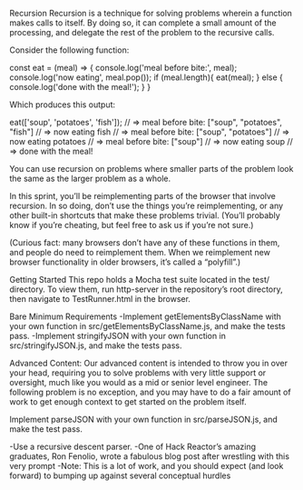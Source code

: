 Recursion
Recursion is a technique for solving problems wherein a function makes calls to itself. By doing so, it can complete a small amount of the processing, and delegate the rest of the problem to the recursive calls.

Consider the following function:

const eat = (meal) => {
  console.log('meal before bite:', meal);
  console.log('now eating', meal.pop());
  if (meal.length){
    eat(meal);
  } else {
    console.log('done with the meal!');
  }
}

Which produces this output:

eat(['soup', 'potatoes', 'fish']);
// => meal before bite: ["soup", "potatoes", "fish"]
// => now eating fish
// => meal before bite: ["soup", "potatoes"]
// => now eating potatoes
// => meal before bite: ["soup"]
// => now eating soup
// => done with the meal!

You can use recursion on problems where smaller parts of the problem look the same as the larger problem as a whole.

In this sprint, you’ll be reimplementing parts of the browser that involve recursion. In so doing, don’t use the things you’re reimplementing, or any other built-in shortcuts that make these problems trivial. (You’ll probably know if you’re cheating, but feel free to ask us if you’re not sure.)

(Curious fact: many browsers don’t have any of these functions in them, and people do need to reimplement them. When we reimplement new browser functionality in older browsers, it’s called a “polyfill”.)


Getting Started
This repo holds a Mocha test suite located in the test/ directory. To view them, run http-server in the repository’s root directory, then navigate to TestRunner.html in the browser.

Bare Minimum Requirements
 -Implement getElementsByClassName with your own function in src/getElementsByClassName.js, and make the tests pass.
 -Implement stringifyJSON with your own function in src/stringifyJSON.js, and make the tests pass.
  
  
Advanced Content:
  Our advanced content is intended to throw you in over your head, requiring you to solve problems with very little support or oversight, much like you would as a mid or senior level engineer. The following problem is no exception, and you may have to do a fair amount of work to get enough context to get started on the problem itself.

 Implement parseJSON with your own function in src/parseJSON.js, and make the test pass.
    
  -Use a recursive descent parser.
  -One of Hack Reactor’s amazing graduates, Ron Fenolio, wrote a fabulous blog post after wrestling with this very prompt
  -Note: This is a lot of work, and you should expect (and look forward) to bumping up against several conceptual hurdles